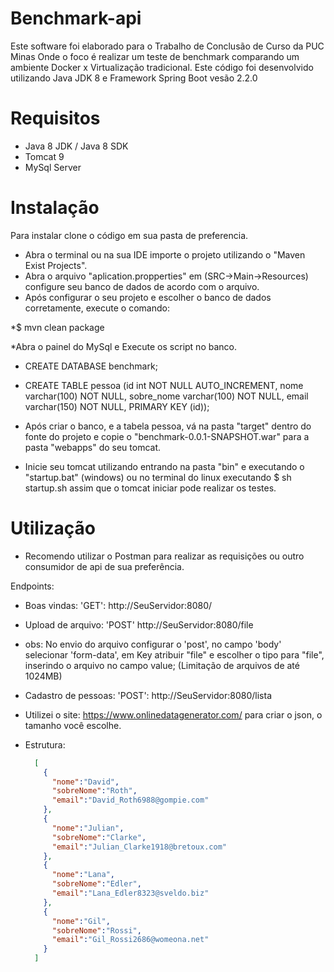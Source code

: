 # Benchmark-api 
Este software foi elaborado para o Trabalho de Conclusão de Curso da PUC Minas
Onde o foco é realizar um teste de benchmark comparando um ambiente Docker x Virtualização tradicional.
Este código foi desenvolvido utilizando Java JDK 8 e Framework Spring Boot vesão 2.2.0

# Requisitos
* Java 8 JDK / Java 8 SDK
* Tomcat 9
* MySql Server

# Instalação
Para instalar clone o código em sua pasta de preferencia.
* Abra o terminal ou na sua IDE importe o projeto utilizando o "Maven Exist Projects".
* Abra o arquivo "aplication.propperties" em (SRC->Main->Resources) configure seu banco de dados de acordo com o arquivo.
* Após configurar o seu projeto e escolher o banco de dados corretamente, execute o comando:

*$ mvn clean package
  
*Abra o painel do MySql e Execute os script no banco.
  * CREATE DATABASE benchmark;  
  * CREATE TABLE pessoa (id int NOT NULL AUTO_INCREMENT, 
    nome varchar(100) NOT NULL, 
    sobre_nome varchar(100) NOT NULL, 
    email varchar(150) NOT NULL,
    PRIMARY KEY (id));
* Após criar o banco, e a tabela pessoa, vá na pasta "target" dentro do fonte do projeto e copie o "benchmark-0.0.1-SNAPSHOT.war"
para a pasta "webapps" do seu tomcat.

* Inicie seu tomcat utilizando entrando na pasta "bin" e executando o "startup.bat" (windows) ou no terminal do linux executando
$ sh startup.sh
assim que o tomcat iniciar pode realizar os testes.

# Utilização
* Recomendo utilizar o Postman para realizar as requisições ou outro consumidor de api de sua preferência.

Endpoints:
* Boas vindas: 'GET': http://SeuServidor:8080/
* Upload de arquivo: 'POST' http://SeuServidor:8080/file
* obs: No envio do arquivo configurar o 'post', no campo 'body' selecionar 'form-data', em Key atribuir "file" e escolher o tipo para "file", inserindo o arquivo no campo value; (Limitação de arquivos de até 1024MB)

* Cadastro de pessoas: 'POST': http://SeuServidor:8080/lista
* Utilizei o site: https://www.onlinedatagenerator.com/ para criar o json, o tamanho você escolhe.
* Estrutura: 
  ```json  
    [
      {
        "nome":"David",
        "sobreNome":"Roth",
        "email":"David_Roth6988@gompie.com"
      },
      {
        "nome":"Julian",
        "sobreNome":"Clarke",
        "email":"Julian_Clarke1918@bretoux.com"
      },
      {
        "nome":"Lana",
        "sobreNome":"Edler",
        "email":"Lana_Edler8323@sveldo.biz"
      },
      {
        "nome":"Gil",
        "sobreNome":"Rossi",
        "email":"Gil_Rossi2686@womeona.net"
      }
    ]
  ```
